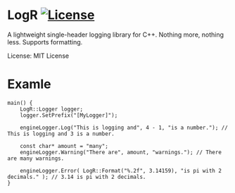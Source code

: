 # LogR [![License](https://img.shields.io/github/license/RaskiTech/LogR.svg)](https://github.com/RaskiTech/LogR/blob/master/LICENSE)
 
A lightweight single-header logging library for C++. Nothing more, nothing less. Supports formatting.

License: MIT License

# Examle

```
main() {
    LogR::Logger logger;
    logger.SetPrefix("[MyLogger]");
    
	engineLogger.Log("This is logging and", 4 - 1, "is a number."); // This is logging and 3 is a number.

	const char* amount = "many";
	engineLogger.Warning("There are", amount, "warnings."); // There are many warnings.
	
	engineLogger.Error( LogR::Format("%.2f", 3.14159), "is pi with 2 decimals." ); // 3.14 is pi with 2 decimals.
}
```
